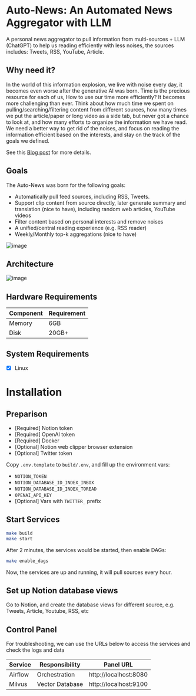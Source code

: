 # Auto-News: An Automated News Aggregator with LLM
A personal news aggregator to pull information from multi-sources + LLM (ChatGPT) to help us reading efficiently with less noises, the sources includes: Tweets, RSS, YouTube, Article.

## Why need it?
In the world of this information explosion, we live with noise every day, it becomes even worse after the generative AI was born. Time is the precious resource for each of us, How to use our time more efficiently? It becomes more challenging than ever. Think about how much time we spent on pulling/searching/filtering content from different sources, how many times we put the article/paper or long video as a side tab, but never got a chance to look at, and how many efforts to organize the information we have read. We need a better way to get rid of the noises, and focus on reading the information efficient based on the interests, and stay on the track of the goals we defined.

See this [Blog post](https://finaldie.com/blog/auto-news-an-automated-news-aggregator-with-llm/) for more details.

## Goals
The Auto-News was born for the following goals:
- Automatically pull feed sources, including RSS, Tweets.
- Support clip content from source directly, later generate summary and translation (nice to have), including random web articles, YouTube videos
- Filter content based on personal interests and remove noises
- A unified/central reading experience (e.g. RSS reader)
- Weekly/Monthly top-k aggregations (nice to have)


![image](https://github.com/finaldie/auto-news/assets/1088543/778242a7-5811-49e1-8982-8bd32d141639)

## Architecture
![image](https://github.com/finaldie/auto-news/assets/1088543/d1923ea8-6e4f-46b8-a654-45e21372438e)



## Hardware Requirements

| Component | Requirement |
| --------- | ----------- |
| Memory    | 6GB         |
| Disk      | 20GB+       |

## System Requirements
- [x] Linux 

# Installation
## Preparison
* [Required] Notion token
* [Required] OpenAI token
* [Required] Docker
* [Optional] Notion web clipper browser extension
* [Optional] Twitter token

Copy `.env.template` to `build/.env`, and fill up the environment vars:
* `NOTION_TOKEN`
* `NOTION_DATABASE_ID_INDEX_INBOX`
* `NOTION_DATABASE_ID_INDEX_TOREAD`
* `OPENAI_API_KEY`
* [Optional] Vars with `TWITTER_` prefix

## Start Services
```bash
make build
make start
```

After 2 minutes, the services would be started, then enable DAGs:
```bash
make enable_dags
```

Now, the services are up and running, it will pull sources every hour.

## Set up Notion database views
Go to Notion, and create the database views for different source, e.g. Tweets, Article, Youtube, RSS, etc

## Control Panel
For troubleshooting, we can use the URLs below to access the services and check the logs and data

| Service | Responsibility  | Panel URL             |
| ---     | ---             | ---                   |
| Airflow | Orchestration   | http://localhost:8080 |
| Milvus  | Vector Database | http://localhost:9100 |
